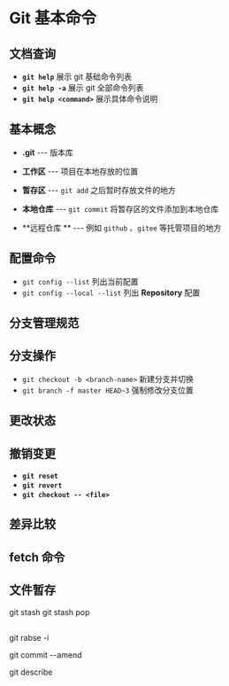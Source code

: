 # Git 基本命令

## 文档查询

- **`git help`** 展示 git 基础命令列表
- **`git help -a`** 展示 git 全部命令列表
- **`git help <command>`** 展示具体命令说明

## 基本概念

- **.git**  --- 版本库

- **工作区**  --- 项目在本地存放的位置
- **暂存区** --- `git add` 之后暂时存放文件的地方
- **本地仓库** --- `git commit` 将暂存区的文件添加到本地仓库
- **远程仓库 ** --- 例如 `github`  、`gitee` 等托管项目的地方

## 配置命令

- `git config --list` 列出当前配置
- `git config --local --list` 列出 **Repository** 配置

## 分支管理规范

## 分支操作

- `git checkout -b <branch-name>`  新建分支并切换
- `git branch -f master HEAD~3` 强制修改分支位置

## 更改状态

## 撤销变更

- **`git reset`** 
- **`git revert`** 
- **`git checkout -- <file>`** 

## 差异比较

## fetch 命令

## 文件暂存

git stash 
git stash pop

## 

git rabse -i 

git commit --amend

git describe
